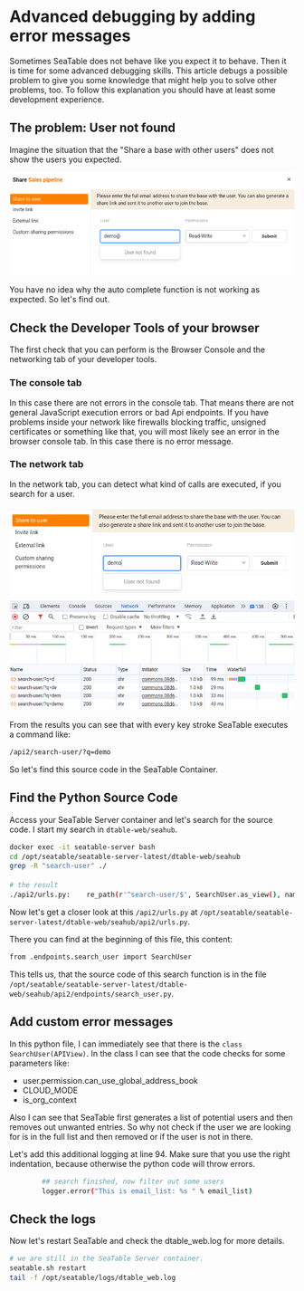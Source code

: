 # Advanced debugging by adding error messages

Sometimes SeaTable does not behave like you expect it to behave. Then it is time for some advanced debugging skills. This article debugs a possible problem to give you some knowledge that might help you to solve other problems, too. To follow this explanation you should have at least some development experience.

## The problem: User not found

Imagine the situation that the "Share a base with other users" does not show the users you expected.

![How to debug, if a user is not found](/images/advanced_debugging_user_not_found.png)

You have no idea why the auto complete function is not working as expected. So let's find out.

## Check the Developer Tools of your browser

The first check that you can perform is the Browser Console and the networking tab of your developer tools.

### The console tab

In this case there are not errors in the console tab. That means there are not general JavaScript execution errors or bad Api endpoints. If you have problems inside your network like firewalls blocking traffic, unsigned certificates or something like that, you will most likely see an error in the browser console tab. In this case there is no error message.

### The network tab

In the network tab, you can detect what kind of calls are executed, if you search for a user.

![Result of the network tab](/images/advanced_debugging_network_tab.png)

From the results you can see that with every key stroke SeaTable executes a command like:

```bash
/api2/search-user/?q=demo
```

So let's find this source code in the SeaTable Container.

## Find the Python Source Code

Access your SeaTable Server container and let's search for the source code. I start my search in `dtable-web/seahub`.

```bash
docker exec -it seatable-server bash
cd /opt/seatable/seatable-server-latest/dtable-web/seahub
grep -R "search-user" ./

# the result
./api2/urls.py:    re_path(r'^search-user/$', SearchUser.as_view(), name='search-user'),
```

Now let's get a closer look at this `/api2/urls.py` at `/opt/seatable/seatable-server-latest/dtable-web/seahub/api2/urls.py`.

There you can find at the beginning of this file, this content:

```bash
from .endpoints.search_user import SearchUser
```

This tells us, that the source code of this search function is in the file `/opt/seatable/seatable-server-latest/dtable-web/seahub/api2/endpoints/search_user.py`.

## Add custom error messages

In this python file, I can immediately see that there is the `class SearchUser(APIView)`. In the class I can see that the code checks for some parameters like:

- user.permission.can_use_global_address_book
- CLOUD_MODE
- is_org_context

Also I can see that SeaTable first generates a list of potential users and then removes out unwanted entries. So why not check if the user we are looking for is in the full list and then removed or if the user is not in there.

Let's add this additional logging at line 94. Make sure that you use the right indentation, because otherwise the python code will throw errors.

```bash
        ## search finished, now filter out some users
        logger.error("This is email_list: %s " % email_list)
```

## Check the logs

Now let's restart SeaTable and check the dtable_web.log for more details.

```bash
# we are still in the SeaTable Server container.
seatable.sh restart
tail -f /opt/seatable/logs/dtable_web.log
```
